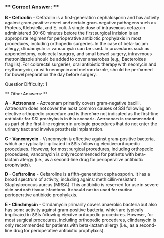 ### ** Correct Answer: **

**B - Cefazolin** - Cefazolin is a first-generation cephalosporin and has activity against gram-positive cocci and certain gram-negative pathogens such as Proteus, Klebsiella, and E. coli. A single dose of intravenous cefazolin administered 30–60 minutes before the first surgical incision is an appropriate regimen for perioperative antibiotic prophylaxis in most procedures, including orthopedic surgeries. In the case of beta-lactam allergy, clindamycin or vancomycin can be used. In procedures such as appendectomy, colorectal surgery, and small bowel surgery, intravenous metronidazole should be added to cover anaerobes (e.g., Bacteroides fragilis). For colorectal surgeries, oral antibiotic therapy with neomycin and erythromycin, or with neomycin and metronidazole, should be performed for bowel preparation the day before surgery.

Question Difficulty: 1

** Other Answers: **

**A - Aztreonam** - Aztreonam primarily covers gram-negative bacilli. Aztreonam does not cover the most common causes of SSI following an elective orthopedic procedure and is therefore not indicated as the first-line antibiotic for SSI prophylaxis in this scenario. Aztreonam is recommended as part of the first-line regimen in urologic procedures that do not enter the urinary tract and involve prosthesis implantation.

**C - Vancomycin** - Vancomycin is effective against gram-positive bacteria, which are typically implicated in SSIs following elective orthopedic procedures. However, for most surgical procedures, including orthopedic procedures, vancomycin is only recommended for patients with beta-lactam allergy (i.e., as a second-line drug for perioperative antibiotic prophylaxis).

**D - Ceftaroline** - Ceftaroline is a fifth-generation cephalosporin. It has a broad spectrum of activity, including against methicillin-resistant Staphylococcus aureus (MRSA). This antibiotic is reserved for use in severe skin and soft tissue infections. It should not be used for routine perioperative antibiotic prophylaxis.

**E - Clindamycin** - Clindamycin primarily covers anaerobic bacteria but also has some activity against gram-positive bacteria, which are typically implicated in SSIs following elective orthopedic procedures. However, for most surgical procedures, including orthopedic procedures, clindamycin is only recommended for patients with beta-lactam allergy (i.e., as a second-line drug for perioperative antibiotic prophylaxis).

